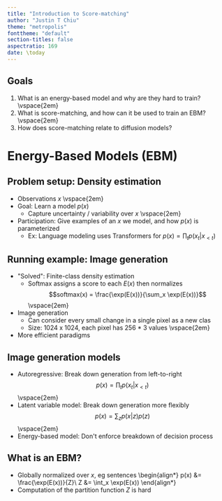 ```yaml
---
title: "Introduction to Score-matching"
author: "Justin T Chiu"
theme: "metropolis"
fonttheme: "default"
section-titles: false
aspectratio: 169
date: \today
---
```


## Goals
1. What is an energy-based model and why are they hard to train?
\vspace{2em}
2. What is score-matching, and how can it be used to train an EBM?
\vspace{2em}
3. How does score-matching relate to diffusion models?

# Energy-Based Models (EBM)

## Problem setup: Density estimation
* Observations $x$
\vspace{2em}
* Goal: Learn a model $p(x)$
    * Capture uncertainty / variability over $x$
\vspace{2em}
* Participation: Give examples of an $x$ we model, and how $p(x)$ is parameterized
    * Ex: Language modeling uses Transformers for $p(x) = \prod_t p(x_t | x_{<t})$

## Running example: Image generation
* "Solved": Finite-class density estimation
    * Softmax assigns a score to each $E(x)$ then normalizes
    $$softmax(x) = \frac{\exp(E(x))}{\sum_x \exp(E(x))}$$
\vspace{2em}
* Image generation
    * Can consider every small change in a single pixel as a new clas
    * Size: 1024 x 1024, each pixel has 256 * 3 values
\vspace{2em}
* More efficient paradigms

## Image generation models
* Autoregressive: Break down generation from left-to-right
$$p(x) = \prod_t p(x_t | x_{<t})$$
\vspace{2em}
* Latent variable model: Break down generation more flexibly
$$p(x) = \sum_z p(x|z)p(z)$$
\vspace{2em}
* Energy-based model: Don't enforce breakdown of decision process

## What is an EBM?
* Globally normalized over $x$, eg sentences
\begin{align*}
p(x) &= \frac{\exp(E(x))}{Z}\\
Z &= \int_x \exp(E(x))
\end{align*}
* Computation of the partition function $Z$ is hard
